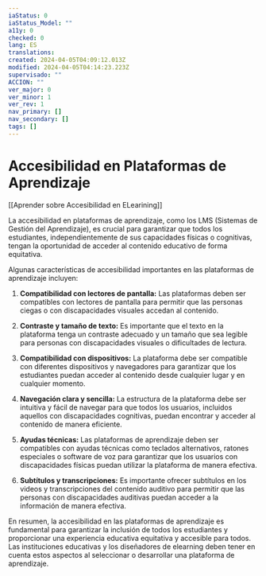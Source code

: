 ```yaml
---
iaStatus: 0
iaStatus_Model: ""
a11y: 0
checked: 0
lang: ES
translations: 
created: 2024-04-05T04:09:12.013Z
modified: 2024-04-05T04:14:23.223Z
supervisado: ""
ACCION: ""
ver_major: 0
ver_minor: 1
ver_rev: 1
nav_primary: []
nav_secondary: []
tags: []
---
```

# Accesibilidad en Plataformas de Aprendizaje

[[Aprender sobre Accesibilidad en ELearining]]

La accesibilidad en plataformas de aprendizaje, como los LMS (Sistemas de Gestión del Aprendizaje), es crucial para garantizar que todos los estudiantes, independientemente de sus capacidades físicas o cognitivas, tengan la oportunidad de acceder al contenido educativo de forma equitativa.

Algunas características de accesibilidad importantes en las plataformas de aprendizaje incluyen:

1. **Compatibilidad con lectores de pantalla:** Las plataformas deben ser compatibles con lectores de pantalla para permitir que las personas ciegas o con discapacidades visuales accedan al contenido.

2. **Contraste y tamaño de texto:** Es importante que el texto en la plataforma tenga un contraste adecuado y un tamaño que sea legible para personas con discapacidades visuales o dificultades de lectura.

3. **Compatibilidad con dispositivos:** La plataforma debe ser compatible con diferentes dispositivos y navegadores para garantizar que los estudiantes puedan acceder al contenido desde cualquier lugar y en cualquier momento.

4. **Navegación clara y sencilla:** La estructura de la plataforma debe ser intuitiva y fácil de navegar para que todos los usuarios, incluidos aquellos con discapacidades cognitivas, puedan encontrar y acceder al contenido de manera eficiente.

5. **Ayudas técnicas:** Las plataformas de aprendizaje deben ser compatibles con ayudas técnicas como teclados alternativos, ratones especiales o software de voz para garantizar que los usuarios con discapacidades físicas puedan utilizar la plataforma de manera efectiva.

6. **Subtítulos y transcripciones:** Es importante ofrecer subtítulos en los videos y transcripciones del contenido auditivo para permitir que las personas con discapacidades auditivas puedan acceder a la información de manera efectiva.

En resumen, la accesibilidad en las plataformas de aprendizaje es fundamental para garantizar la inclusión de todos los estudiantes y proporcionar una experiencia educativa equitativa y accesible para todos. Las instituciones educativas y los diseñadores de elearning deben tener en cuenta estos aspectos al seleccionar o desarrollar una plataforma de aprendizaje.
